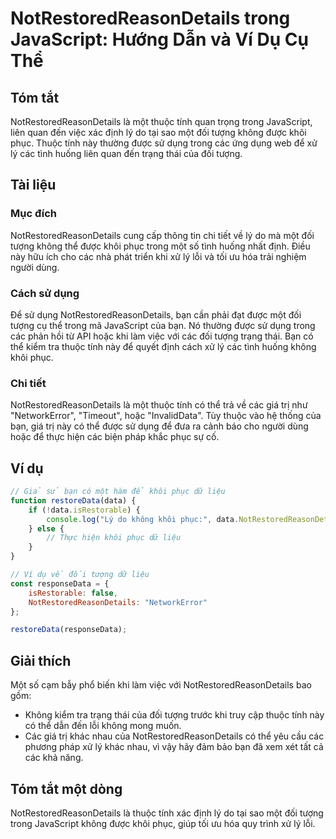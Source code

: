 <!--
Meta Description: # NotRestoredReasonDetails trong JavaScript: Hướng Dẫn và Ví Dụ Cụ Thể ## Tóm tắt NotRestoredReasonDetails là một thuộc tính quan trọng trong JavaScri...
Meta Keywords: các, notrestoredreasondetails, một, thể, đối
-->

# NotRestoredReasonDetails trong JavaScript: Hướng Dẫn và Ví Dụ Cụ Thể

## Tóm tắt
NotRestoredReasonDetails là một thuộc tính quan trọng trong JavaScript, liên quan đến việc xác định lý do tại sao một đối tượng không được khôi phục. Thuộc tính này thường được sử dụng trong các ứng dụng web để xử lý các tình huống liên quan đến trạng thái của đối tượng.

## Tài liệu
### Mục đích
NotRestoredReasonDetails cung cấp thông tin chi tiết về lý do mà một đối tượng không thể được khôi phục trong một số tình huống nhất định. Điều này hữu ích cho các nhà phát triển khi xử lý lỗi và tối ưu hóa trải nghiệm người dùng.

### Cách sử dụng
Để sử dụng NotRestoredReasonDetails, bạn cần phải đạt được một đối tượng cụ thể trong mã JavaScript của bạn. Nó thường được sử dụng trong các phản hồi từ API hoặc khi làm việc với các đối tượng trạng thái. Bạn có thể kiểm tra thuộc tính này để quyết định cách xử lý các tình huống không khôi phục.

### Chi tiết
NotRestoredReasonDetails là một thuộc tính có thể trả về các giá trị như "NetworkError", "Timeout", hoặc "InvalidData". Tùy thuộc vào hệ thống của bạn, giá trị này có thể được sử dụng để đưa ra cảnh báo cho người dùng hoặc để thực hiện các biện pháp khắc phục sự cố.

## Ví dụ
```javascript
// Giả sử bạn có một hàm để khôi phục dữ liệu
function restoreData(data) {
    if (!data.isRestorable) {
        console.log("Lý do không khôi phục:", data.NotRestoredReasonDetails);
    } else {
        // Thực hiện khôi phục dữ liệu
    }
}

// Ví dụ về đối tượng dữ liệu
const responseData = {
    isRestorable: false,
    NotRestoredReasonDetails: "NetworkError"
};

restoreData(responseData);
```

## Giải thích
Một số cạm bẫy phổ biến khi làm việc với NotRestoredReasonDetails bao gồm:
- Không kiểm tra trạng thái của đối tượng trước khi truy cập thuộc tính này có thể dẫn đến lỗi không mong muốn.
- Các giá trị khác nhau của NotRestoredReasonDetails có thể yêu cầu các phương pháp xử lý khác nhau, vì vậy hãy đảm bảo bạn đã xem xét tất cả các khả năng.

## Tóm tắt một dòng
NotRestoredReasonDetails là thuộc tính xác định lý do tại sao một đối tượng trong JavaScript không được khôi phục, giúp tối ưu hóa quy trình xử lý lỗi.